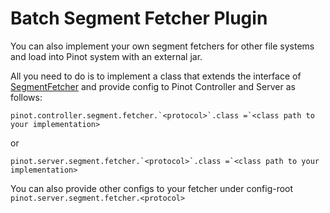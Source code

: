 # Batch Segment Fetcher Plugin

You can also implement your own segment fetchers for other file systems and load into Pinot system with an external jar. 

All you need to do is to implement a class that extends the interface of [SegmentFetcher](https://github.com/apache/pinot/blob/master/pinot-common/src/main/java/org/apache/pinot/common/segment/fetcher/SegmentFetcher.java) and provide config to Pinot Controller and Server as follows:

```text
pinot.controller.segment.fetcher.`<protocol>`.class =`<class path to your implementation>
```

or

```text
pinot.server.segment.fetcher.`<protocol>`.class =`<class path to your implementation>
```

You can also provide other configs to your fetcher under config-root `pinot.server.segment.fetcher.<protocol>`

